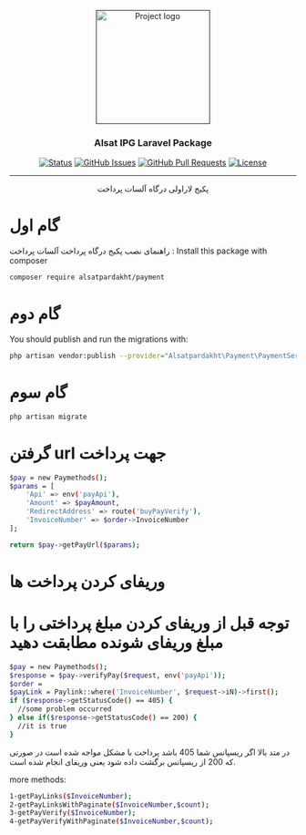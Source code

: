 
<p align="center">
  <a href="" rel="noopener">
 <img width=200px height=200px src="./logo.png" alt="Project logo"></a>
</p>

<h3 align="center">Alsat IPG Laravel Package</h3>

<div align="center">

[![Status](https://img.shields.io/badge/status-active-success.svg)]()
[![GitHub Issues](https://img.shields.io/github/issues/AlsatPardakht/AlsatIPGAndroid.svg)](https://github.com/AlsatPardakht/AlsatIPGAndroid/issues)
[![GitHub Pull Requests](https://img.shields.io/github/issues-pr/AlsatPardakht/AlsatIPGAndroid.svg)](https://github.com/AlsatPardakht/AlsatIPGAndroid/pulls)
[![License](https://img.shields.io/badge/license-MIT-blue.svg)](/LICENSE)

</div>

---

<p align="center">پکیج لاراولی درگاه آلسات پرداخت</p>

# گام اول
راهنمای نصب پکیج درگاه پرداخت آلسات پرداخت :
Install this package with composer
```bash
composer require alsatpardakht/payment
```
# گام دوم
You should publish and run the migrations with:

```bash
php artisan vendor:publish --provider="Alsatpardakht\Payment\PaymentServiceProvider" --tag="migrations"
```
# گام سوم
```bash
php artisan migrate
```

# گرفتن url جهت پرداخت
```bash
$pay = new Paymethods();
$params = [
    'Api' => env('payApi'),
    'Amount' => $payAmount,
    'RedirectAddress' => route('buyPayVerify'),
    'InvoiceNumber' => $order->InvoiceNumber
];

return $pay->getPayUrl($params);
```
# وریفای کردن پرداخت ها
# توجه قبل از وریفای کردن مبلغ پرداختی را با مبلغ وریفای شونده مطابقت دهید
```bash
$pay = new Paymethods();
$response = $pay->verifyPay($request, env('payApi'));
$order = 
$payLink = Paylink::where('InvoiceNumber', $request->iN)->first();
if ($response->getStatusCode() == 405) {
  //some problem occurred
} else if($response->getStatusCode() == 200) {
  //it is true
}

```
در متد بالا اگر ریسپانس شما 405 باشد پرداخت با مشکل مواجه شده است در صورتی که 200 از ریسپانس برگشت داده شود یعنی وریفای انجام شده است.

more methods:
```bash
1-getPayLinks($InvoiceNumber);
2-getPayLinksWithPaginate($InvoiceNumber,$count);
3-getPayVerify($InvoiceNumber);
4-getPayVerifyWithPaginate($InvoiceNumber,$count);
```
